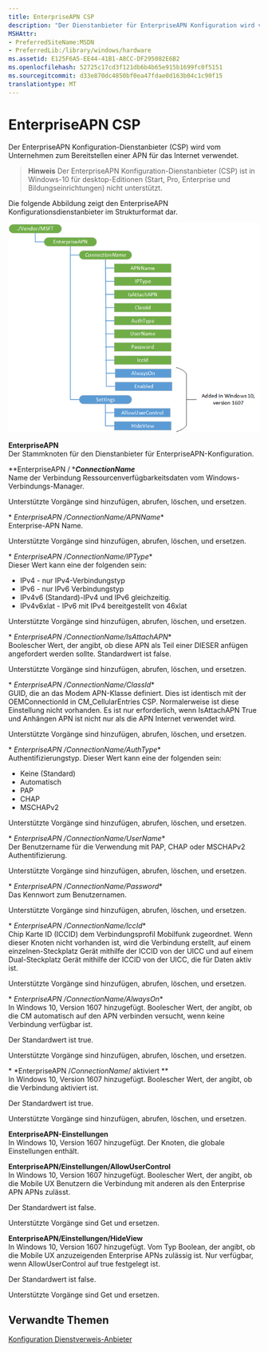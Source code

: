 ```yaml
---
title: EnterpriseAPN CSP
description: "Der Dienstanbieter für EnterpriseAPN Konfiguration wird vom Unternehmen zum Bereitstellen einer APN für das Internet verwendet."
MSHAttr:
- PreferredSiteName:MSDN
- PreferredLib:/library/windows/hardware
ms.assetid: E125F6A5-EE44-41B1-A8CC-DF295082E6B2
ms.openlocfilehash: 52725c17cd3f121db6b4b65e915b1699fc0f5151
ms.sourcegitcommit: d33e870dc4850bf0ea47fdae0d163b04c1c90f15
translationtype: MT
---
```

# <a name="enterpriseapn-csp"></a>EnterpriseAPN CSP


Der EnterpriseAPN Konfiguration-Dienstanbieter (CSP) wird vom Unternehmen zum Bereitstellen einer APN für das Internet verwendet.

> **Hinweis** Der EnterpriseAPN Konfiguration-Dienstanbieter (CSP) ist in Windows-10 für desktop-Editionen (Start, Pro, Enterprise und Bildungseinrichtungen) nicht unterstützt.

Die folgende Abbildung zeigt den EnterpriseAPN Konfigurationsdienstanbieter im Strukturformat dar.

![Enterpriseapn csp](images/provisioning-csp-enterpriseapn-rs1.png)

<a href="" id="enterpriseapn"></a>**EnterpriseAPN**  
Der Stammknoten für den Dienstanbieter für EnterpriseAPN-Konfiguration.

<a href="" id="enterpriseapn-connectionname"></a>**EnterpriseAPN / ***_ConnectionName_**  
Name der Verbindung Ressourcenverfügbarkeitsdaten vom Windows-Verbindungs-Manager.

Unterstützte Vorgänge sind hinzufügen, abrufen, löschen, und ersetzen.

<a href="" id="enterpriseapn-connectionname-apnname"></a>* *EnterpriseAPN /*ConnectionName*/APNName**  
Enterprise-APN Name.

Unterstützte Vorgänge sind hinzufügen, abrufen, löschen, und ersetzen.

<a href="" id="enterpriseapn-connectionname-iptype"></a>* *EnterpriseAPN /*ConnectionName*/IPType**  
Dieser Wert kann eine der folgenden sein:

-   IPv4 - nur IPv4-Verbindungstyp
-   IPv6 - nur IPv6 Verbindungstyp
-   IPv4v6 (Standard)-IPv4 und IPv6 gleichzeitig.
-   IPv4v6xlat - IPv6 mit IPv4 bereitgestellt von 46xlat

Unterstützte Vorgänge sind hinzufügen, abrufen, löschen, und ersetzen.

<a href="" id="enterpriseapn-connectionname-isattachapn"></a>* *EnterpriseAPN /*ConnectionName*/IsAttachAPN**  
Boolescher Wert, der angibt, ob diese APN als Teil einer DIESER anfügen angefordert werden sollte. Standardwert ist false.

Unterstützte Vorgänge sind hinzufügen, abrufen, löschen, und ersetzen.

<a href="" id="enterpriseapn-connectionname-classid"></a>* *EnterpriseAPN /*ConnectionName*/ClassId**  
GUID, die an das Modem APN-Klasse definiert. Dies ist identisch mit der OEMConnectionId in CM\_CellularEntries CSP. Normalerweise ist diese Einstellung nicht vorhanden. Es ist nur erforderlich, wenn IsAttachAPN True und Anhängen APN ist nicht nur als die APN Internet verwendet wird.

Unterstützte Vorgänge sind hinzufügen, abrufen, löschen, und ersetzen.

<a href="" id="enterpriseapn-connectionname-authtype"></a>* *EnterpriseAPN /*ConnectionName*/AuthType**  
Authentifizierungstyp. Dieser Wert kann eine der folgenden sein:

-   Keine (Standard)
-   Automatisch
-   PAP
-   CHAP
-   MSCHAPv2

Unterstützte Vorgänge sind hinzufügen, abrufen, löschen, und ersetzen.

<a href="" id="enterpriseapn-connectionname-username"></a>* *EnterpriseAPN /*ConnectionName*/UserName**  
Der Benutzername für die Verwendung mit PAP, CHAP oder MSCHAPv2 Authentifizierung.

Unterstützte Vorgänge sind hinzufügen, abrufen, löschen, und ersetzen.

<a href="" id="enterpriseapn-connectionname-password"></a>* *EnterpriseAPN /*ConnectionName*/Password**  
Das Kennwort zum Benutzernamen.

Unterstützte Vorgänge sind hinzufügen, abrufen, löschen, und ersetzen.

<a href="" id="enterpriseapn-connectionname-iccid"></a>* *EnterpriseAPN /*ConnectionName*/IccId**  
Chip Karte ID (ICCID) dem Verbindungsprofil Mobilfunk zugeordnet. Wenn dieser Knoten nicht vorhanden ist, wird die Verbindung erstellt, auf einem einzelnen-Steckplatz Gerät mithilfe der ICCID von der UICC und auf einem Dual-Steckplatz Gerät mithilfe der ICCID von der UICC, die für Daten aktiv ist.

Unterstützte Vorgänge sind hinzufügen, abrufen, löschen, und ersetzen.

<a href="" id="enterpriseapn-connectionname-alwayson"></a>* *EnterpriseAPN /*ConnectionName*/AlwaysOn**  
In Windows 10, Version 1607 hinzugefügt. Boolescher Wert, der angibt, ob die CM automatisch auf den APN verbinden versucht, wenn keine Verbindung verfügbar ist.

Der Standardwert ist true.

Unterstützte Vorgänge sind hinzufügen, abrufen, löschen, und ersetzen.

<a href="" id="enterpriseapn-connectionname-enabled"></a>* *EnterpriseAPN /*ConnectionName*/ aktiviert **  
In Windows 10, Version 1607 hinzugefügt. Boolescher Wert, der angibt, ob die Verbindung aktiviert ist.

Der Standardwert ist true.

Unterstützte Vorgänge sind hinzufügen, abrufen, löschen, und ersetzen.

<a href="" id="enterpriseapn-settings"></a>**EnterpriseAPN-Einstellungen**  
In Windows 10, Version 1607 hinzugefügt. Der Knoten, die globale Einstellungen enthält.

<a href="" id="enterpriseapn-settings-allowusercontrol"></a>**EnterpriseAPN/Einstellungen/AllowUserControl**  
In Windows 10, Version 1607 hinzugefügt. Boolescher Wert, der angibt, ob die Mobile UX Benutzern die Verbindung mit anderen als den Enterprise APN APNs zulässt.

Der Standardwert ist false.

Unterstützte Vorgänge sind Get und ersetzen.

<a href="" id="enterpriseapn-settings-hideview"></a>**EnterpriseAPN/Einstellungen/HideView**  
In Windows 10, Version 1607 hinzugefügt. Vom Typ Boolean, der angibt, ob die Mobile UX anzuzeigenden Enterprise APNs zulässig ist. Nur verfügbar, wenn AllowUserControl auf true festgelegt ist.

Der Standardwert ist false.

Unterstützte Vorgänge sind Get und ersetzen.

## <a name="related-topics"></a>Verwandte Themen


[Konfiguration Dienstverweis-Anbieter](configuration-service-provider-reference.md)

 

 






